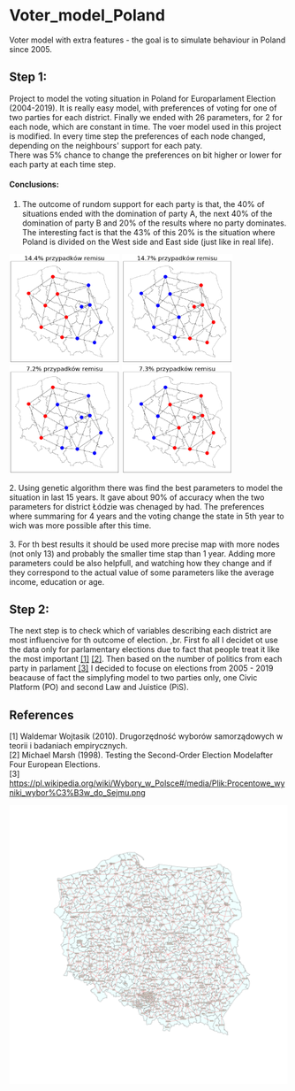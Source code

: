 # Voter_model_Poland
Voter model with extra features - the goal is to simulate behaviour in Poland since 2005.

## Step 1: <br>
Project to model the voting situation in Poland for Europarlament Election (2004-2019). It is really easy model, with preferences of voting for one of two parties for each district. Finally we ended with 26 parameters, for 2 for each node, which are constant in time. The voer model used in this project is modified. In every time step the preferences of each node changed, depending on the neighbours' support for each paty. <br>
There was 5% chance to change the preferences on bit higher or lower for each party at each time step.
#### Conclusions: <br>
1. The outcome of rundom support for each party is that, the 40% of situations ended with the domination of party A, the next 40% of the domination of party B and 20% of the results where no party dominates. The interesting fact is that the 43% of this 20% is the situation where Poland is divided on the West side and East side (just like in real life).
<p float="left">
  <img src="random-poland/14_4remisy.png" width="200"/>
  <img src="random-poland/14_7remisy.png" width="200"/>
  <img src="random-poland/7_2remisy.png"  width="200"/>
  <img src="random-poland/7_3remisy.png"  width="200"/>
</p>
2. Using genetic algorithm there was find the best parameters to model the situation in last 15 years. It gave about 90% of accuracy when the two parameters for district Łódzie was chenaged by had. The preferences where summaring for 4 years and the voting change the state in 5th year to wich was more possible after this time.<br>  <br>
3. For th best results it should be used more precise map with more nodes (not only 13) and probably the smaller time stap than 1 year. Adding more parameters could be also helpfull, and watching how they change and if they correspond to the actual value of some parameters like the average income, education or age.

## Step 2: <br>
The next step is to check which of variables describing each district are most influencive for th outcome of election. ,br.
First fo all I decidet ot use the data only for parlamentary elections due to fact that people treat it like the most important [[1]](#1) [[2]](#2). Then based on the number of politics from each party in parlament [[3]](#3) I decided to focuse on elections from 2005 - 2019 beacause of fact the simplyfing model to two parties only, one Civic Platform (PO) and second Law and Juistice (PiS).


## References
<a id="1">[1]</a> Waldemar Wojtasik (2010). Drugorzędność wyborów samorządowych w teorii i badaniach empirycznych. <br>
<a id="2">[2]</a> Michael Marsh (1998). Testing the Second-Order Election Modelafter Four European Elections. <br>
<a id="3">[3]</a> https://pl.wikipedia.org/wiki/Wybory_w_Polsce#/media/Plik:Procentowe_wyniki_wybor%C3%B3w_do_Sejmu.png <br>

![Alt text](powiaty.png?raw=true "powiaty")
